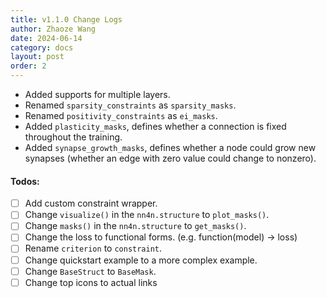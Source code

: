 ```yaml
---
title: v1.1.0 Change Logs
author: Zhaoze Wang
date: 2024-06-14
category: docs
layout: post
order: 2
---
```


- Added supports for multiple layers.
- Renamed `sparsity_constraints` as `sparsity_masks`.
- Renamed `positivity_constraints` as `ei_masks`.
- Added `plasticity_masks`, defines whether a connection is fixed throughout the training.
- Added `synapse_growth_masks`, defines whether a node could grow new synapses (whether an edge with zero value could change to nonzero).


#### Todos:
- [ ] Add custom constraint wrapper.
- [ ] Change `visualize()` in the `nn4n.structure` to `plot_masks()`.
- [ ] Change `masks()` in the `nn4n.structure` to `get_masks()`.
- [ ] Change the loss to functional forms. (e.g. function(model) -> loss)
- [ ] Rename `criterion` to `constraint`.
- [ ] Change quickstart example to a more complex example.
- [ ] Change `BaseStruct` to `BaseMask`.
- [ ] Change top icons to actual links